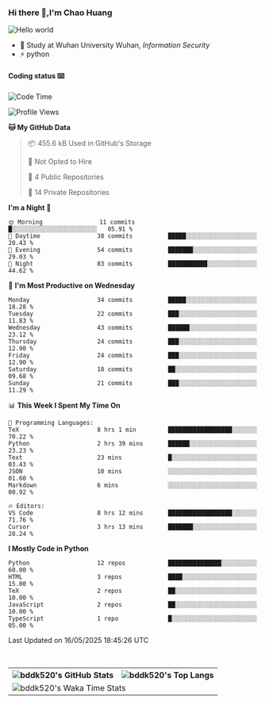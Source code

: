 ### Hi there 👋,I'm Chao Huang


<img src="https://raw.githubusercontent.com/sagar-viradiya/sagar-viradiya/master/resources/banner.png" alt="Hello world">


<br/>


- 🍻  Study at Wuhan University Wuhan, _Information Security_
- ⚡  python



#### Coding status  ⌨️

<!--START_SECTION:waka-->
![Code Time](http://img.shields.io/badge/Code%20Time-810%20hrs%2012%20mins-blue)

![Profile Views](http://img.shields.io/badge/Profile%20Views-9-blue)

**🐱 My GitHub Data** 

> 📦 455.6 kB Used in GitHub's Storage 
 > 
> 🚫 Not Opted to Hire
 > 
> 📜 4 Public Repositories 
 > 
> 🔑 14 Private Repositories 
 > 
**I'm a Night 🦉** 

```text
🌞 Morning                11 commits          █░░░░░░░░░░░░░░░░░░░░░░░░   05.91 % 
🌆 Daytime                38 commits          █████░░░░░░░░░░░░░░░░░░░░   20.43 % 
🌃 Evening                54 commits          ███████░░░░░░░░░░░░░░░░░░   29.03 % 
🌙 Night                  83 commits          ███████████░░░░░░░░░░░░░░   44.62 % 
```
📅 **I'm Most Productive on Wednesday** 

```text
Monday                   34 commits          █████░░░░░░░░░░░░░░░░░░░░   18.28 % 
Tuesday                  22 commits          ███░░░░░░░░░░░░░░░░░░░░░░   11.83 % 
Wednesday                43 commits          ██████░░░░░░░░░░░░░░░░░░░   23.12 % 
Thursday                 24 commits          ███░░░░░░░░░░░░░░░░░░░░░░   12.90 % 
Friday                   24 commits          ███░░░░░░░░░░░░░░░░░░░░░░   12.90 % 
Saturday                 18 commits          ██░░░░░░░░░░░░░░░░░░░░░░░   09.68 % 
Sunday                   21 commits          ███░░░░░░░░░░░░░░░░░░░░░░   11.29 % 
```


📊 **This Week I Spent My Time On** 

```text
💬 Programming Languages: 
TeX                      8 hrs 1 min         ██████████████████░░░░░░░   70.22 % 
Python                   2 hrs 39 mins       ██████░░░░░░░░░░░░░░░░░░░   23.23 % 
Text                     23 mins             █░░░░░░░░░░░░░░░░░░░░░░░░   03.43 % 
JSON                     10 mins             ░░░░░░░░░░░░░░░░░░░░░░░░░   01.60 % 
Markdown                 6 mins              ░░░░░░░░░░░░░░░░░░░░░░░░░   00.92 % 

🔥 Editors: 
VS Code                  8 hrs 12 mins       ██████████████████░░░░░░░   71.76 % 
Cursor                   3 hrs 13 mins       ███████░░░░░░░░░░░░░░░░░░   28.24 % 
```

**I Mostly Code in Python** 

```text
Python                   12 repos            ███████████████░░░░░░░░░░   60.00 % 
HTML                     3 repos             ████░░░░░░░░░░░░░░░░░░░░░   15.00 % 
TeX                      2 repos             ██░░░░░░░░░░░░░░░░░░░░░░░   10.00 % 
JavaScript               2 repos             ██░░░░░░░░░░░░░░░░░░░░░░░   10.00 % 
TypeScript               1 repo              █░░░░░░░░░░░░░░░░░░░░░░░░   05.00 % 
```




 Last Updated on 16/05/2025 18:45:26 UTC
<!--END_SECTION:waka-->

<br/>

<table>
  <tr>
    <th>
      <img alt="bddk520's GitHub Stats" src="https://github-readme-stats-git-masterrstaa-rickstaa.vercel.app/api?username=bddk520&show_icons=true&theme=transparent&hide_border=true" align="center" />
    </th>
    <th>
      <img alt="bddk520's Top Langs" src="https://github-readme-stats-git-masterrstaa-rickstaa.vercel.app/api/top-langs/?username=bddk520&layout=compact&theme=transparent&hide_border=true&langs_count=10&hide=CMake" align="center" /> 
    </th>
  </tr>
  <tr>
    <td colspan=2>
      <img alt="bddk520's Waka Time Stats" src="https://github-readme-stats.vercel.app/api/wakatime?username=bddk&hide_border=true&layout=compact&theme=transparent&custom_title=WorkTimeThisWeek&range=last_7_days" align="center"/>
    </td>
  </tr>
</table>
